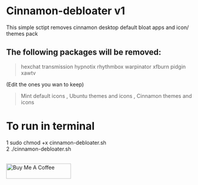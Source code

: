 # Cinnamon-debloater v1
 This simple sctipt removes cinnamon desktop default bloat apps and icon/ themes pack
 
 
## The following packages will be removed:

> hexchat transmission hypnotix rhythmbox warpinator xfburn pidgin xawtv 

(Edit the ones you wan to keep)

> Mint default  icons , Ubuntu themes and icons , Cinnamon themes and icons  

# To run in terminal
1 sudo chmod +x cinnamon-debloater.sh \
2  ./cinnamon-debloater.sh

\
<a href="https://www.buymeacoffee.com/acidburn" target="_blank"><img src="https://cdn.buymeacoffee.com/buttons/default-orange.png" alt="Buy Me A Coffee" height="41" width="174"></a>
